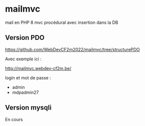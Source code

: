# mailmvc
mail en PHP 8 mvc procédural avec insertion dans la DB

## Version PDO

https://github.com/WebDevCF2m2022/mailmvc/tree/structurePDO

Avec exemple ici :

http://mailmvc.webdev-cf2m.be/

login et mot de passe :
- admin
- mdpadmin27

## Version mysqli

En cours
